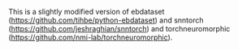 This is a slightly modified version of ebdataset (https://github.com/tihbe/python-ebdataset) and snntorch (https://github.com/jeshraghian/snntorch) and torchneuromorphic (https://github.com/nmi-lab/torchneuromorphic).
